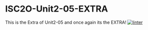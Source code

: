 # ISC2O-Unit2-05-EXTRA
This is the Extra of Unit2-05 and once again its the EXTRA!
[![linter](https://github.com/JacksonNaufall/ISC2O-Unit2-05-EXTRA/workflows/linter/badge.svg)](https://github.com/marketplace/actions/super-linter)    
